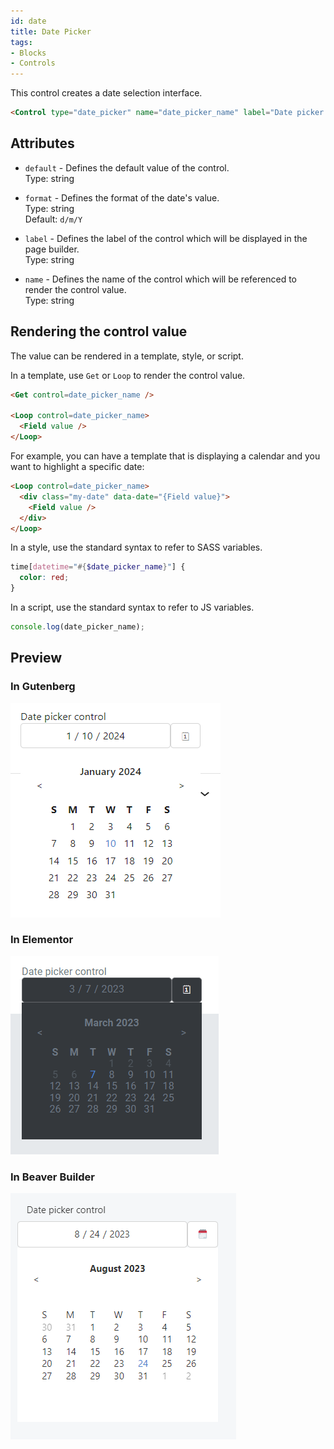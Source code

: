 ```yaml
---
id: date
title: Date Picker
tags:
- Blocks
- Controls
---
```

This control creates a date selection interface.

```html
<Control type="date_picker" name="date_picker_name" label="Date picker control" format="d/m/y" />
```

## Attributes

- `default` - Defines the default value of the control.  
    Type: string  
    
- `format` - Defines the format of the date's value.  
    Type: string  
    Default: `d/m/Y`
- `label` - Defines the label of the control which will be displayed in the page builder.  
    Type: string  
    
- `name` - Defines the name of the control which will be referenced to render the control value.  
    Type: string  
    

## Rendering the control value

The value can be rendered in a template, style, or script.

In a template, use `Get` or `Loop` to render the control value.

```html
<Get control=date_picker_name />

<Loop control=date_picker_name>
  <Field value />
</Loop>
```

For example, you can have a template that is displaying a calendar and you want to highlight a specific date:

```html
<Loop control=date_picker_name>
  <div class="my-date" data-date="{Field value}">
    <Field value />
  </div>
</Loop>
```

In a style, use the standard syntax to refer to SASS variables.

```scss
time[datetime="#{$date_picker_name}"] {
  color: red;
}
```

In a script, use the standard syntax to refer to JS variables.

```js
console.log(date_picker_name);
```

## Preview

### In Gutenberg

![](./yIQ2B5GWZ4Ck0MaHCgYTEYo1A.png)  

### In Elementor

![](./R9No4pkAFG04Ib4GubAhCERzj.png)  

### In Beaver Builder

![](./AtQAKdlMUYT2OGkmwNVpabIEo.png)